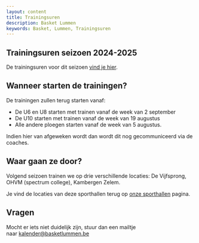 ```yaml
---
layout: content
title: Trainingsuren
description: Basket Lummen
keywords: Basket, Lummen, Trainingsuren
---
```


## Trainingsuren seizoen 2024-2025

De trainingsuren voor dit seizoen [vind je hier](/training/2024/trainingsuren-2024-2025.xlsx).

## Wanneer starten de trainingen?

De trainingen zullen terug starten vanaf:

- De U6 en U8 starten met trainen vanaf de week van 2 september
- De U10 starten met trainen vanaf de week van 19 augustus
- Alle andere ploegen starten vanaf de week van 5 augustus.

Indien hier van afgeweken wordt dan wordt dit nog gecommuniceerd via de coaches.

## Waar gaan ze door?

Volgend seizoen trainen we op drie verschillende locaties: De Vijfsprong, OHVM (spectrum college), Kambergen Zelem.

Je vind de locaties van deze sporthallen terug op [onze sporthallen](/club/sporthal) pagina.

## Vragen

Mocht er iets niet duidelijk zijn, stuur dan een mailtje naar [kalender@basketlummen.be](mailto:kalender@basketlummen.be)